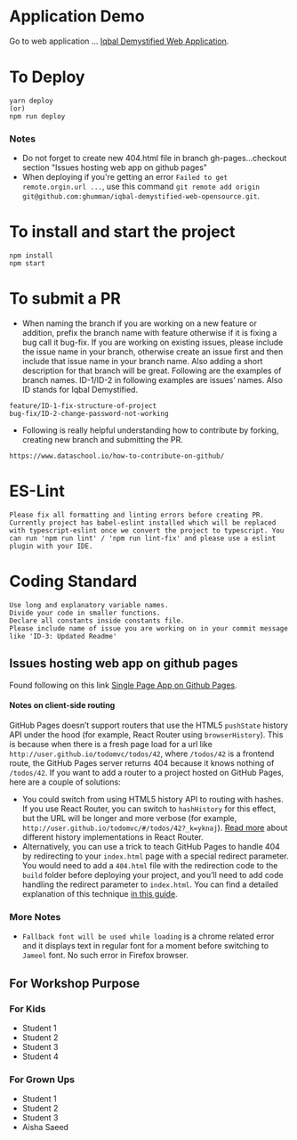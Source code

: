 # Application Demo
Go to web application
... [Iqbal Demystified Web Application](https://ghumman.github.io/iqbal-demystified-web/).

# To Deploy
```
yarn deploy
(or)
npm run deploy
```

### Notes
- Do not forget to create new 404.html file in branch gh-pages...checkout section "Issues hosting web app on github pages"
- When deploying if you're getting an error `Failed to get remote.orgin.url ...`, use this command `git remote add origin git@github.com:ghumman/iqbal-demystified-web-opensource.git`.

# To install and start the project 
```
npm install
npm start
```

# To submit a PR
- When naming the branch if you are working on a new feature or addition, prefix the branch name with feature otherwise if it is fixing a bug call it bug-fix. If you are working on existing issues, please include the issue name in your branch, otherwise create an issue first and then include that issue name in your branch name. Also adding a short description for that branch will be great. Following are the examples of branch names. ID-1/ID-2 in following examples are issues' names. Also ID stands for Iqbal Demystified. 

```
feature/ID-1-fix-structure-of-project
bug-fix/ID-2-change-password-not-working
```
- Following is really helpful understanding how to contribute by forking, creating new branch and submitting the PR. 
```
https://www.dataschool.io/how-to-contribute-on-github/
```

# ES-Lint
```
Please fix all formatting and linting errors before creating PR. Currently project has babel-eslint installed which will be replaced with typescript-eslint once we convert the project to typescript. You can run 'npm run lint' / 'npm run lint-fix' and please use a eslint plugin with your IDE. 
```

# Coding Standard
```
Use long and explanatory variable names. 
Divide your code in smaller functions.
Declare all constants inside constants file. 
Please include name of issue you are working on in your commit message like 'ID-3: Updated Readme'
```

## Issues hosting web app on github pages
Found following on this link 
[Single Page App on Github Pages](https://itnext.io/so-you-want-to-host-your-single-age-react-app-on-github-pages-a826ab01e48).
#### Notes on client-side routing
GitHub Pages doesn’t support routers that use the HTML5 `pushState` history API under the hood (for example, React Router using `browserHistory`). This is because when there is a fresh page load for a url like `http://user.github.io/todomvc/todos/42`, where `/todos/42` is a frontend route, the GitHub Pages server returns 404 because it knows nothing of `/todos/42`. If you want to add a router to a project hosted on GitHub Pages, here are a couple of solutions:
* You could switch from using HTML5 history API to routing with hashes. If you use React Router, you can switch to `hashHistory` for this effect, but the URL will be longer and more verbose (for example, `http://user.github.io/todomvc/#/todos/42?_k=yknaj`). [Read more](https://reacttraining.com/react-router/web/api/Router) about different history implementations in React Router.
* Alternatively, you can use a trick to teach GitHub Pages to handle 404 by redirecting to your `index.html` page with a special redirect parameter. You would need to add a `404.html` file with the redirection code to the `build` folder before deploying your project, and you’ll need to add code handling the redirect parameter to `index.html`. You can find a detailed explanation of this technique [in this guide](https://github.com/rafrex/spa-github-pages).

### More Notes
- `Fallback font will be used while loading` is a chrome related error and it displays text in regular font for a moment before switching to `Jameel` font. No such error in Firefox browser. 

## For Workshop Purpose
### For Kids
- Student 1
- Student 2
- Student 3
- Student 4

### For Grown Ups
- Student 1
- Student 2
- Student 3
- Aisha Saeed

